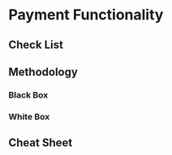 # Payment Functionality

## Check List

## Methodology

### Black Box

### White Box

## Cheat Sheet
